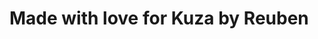 [release-badge]: https://discord.com/channels/1202045804798545930/1202056130101268482/1238467954153226362

# Made with love for Kuza by Reuben
